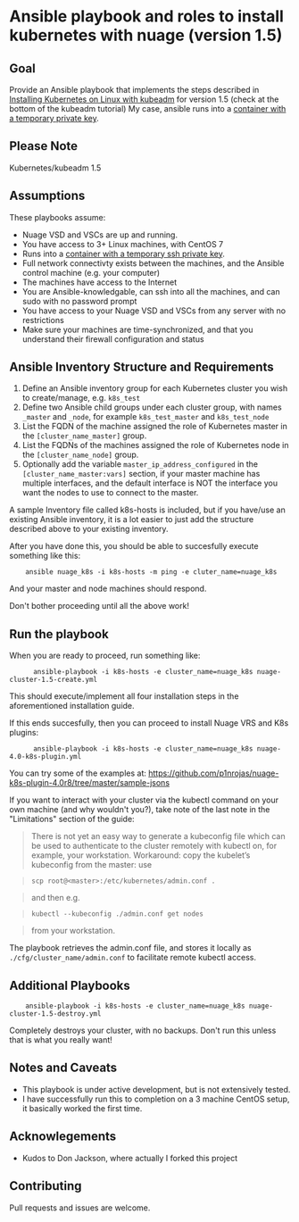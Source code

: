 # Ansible playbook and roles to install kubernetes with nuage (version 1.5)

## Goal

Provide an Ansible playbook that implements the steps described in [Installing Kubernetes on Linux with kubeadm](http://kubernetes.io/docs/getting-started-guides/kubeadm/) for version 1.5 (check at the bottom of the kubeadm tutorial)
My case, ansible runs into a <a href="https://pinrojas.com/2017/04/04/data-only-containers-for-ansible-automation/">container with a temporary private key</a>.

## Please Note

Kubernetes/kubeadm 1.5

## Assumptions

These playbooks assume:

* Nuage VSD and VSCs are up and running.
* You have access to 3+ Linux machines, with CentOS 7
* Runs into a <a href="https://pinrojas.com/2017/04/04/data-only-containers-for-ansible-automation/">container with a temporary ssh private key</a>.
* Full network connectivty exists between the machines, and the Ansible control machine (e.g. your computer)
* The machines have access to the Internet
* You are Ansible-knowledgable, can ssh into all the machines, and can sudo with no password prompt
* You have access to your Nuage VSD and VSCs from any server with no restrictions
* Make sure your machines are time-synchronized, and that you understand their firewall configuration and status

## Ansible Inventory Structure and Requirements

1. Define an Ansible inventory group for each Kubernetes cluster you wish to create/manage, e.g. ```k8s_test```
2. Define two Ansible child groups under each cluster group, with names ```_master``` and ```_node```, for example ```k8s_test_master``` and ```k8s_test_node```
3. List the FQDN of the machine assigned the role of Kubernetes master in the ```[cluster_name_master]``` group.
3. List the FQDNs of the machines assigned the role of Kubernetes node in the ```[cluster_name_node]``` group.
5. Optionally add the variable ```master_ip_address_configured``` in the ```[cluster_name_master:vars]``` section, if your master machine has multiple interfaces, and the default interface is NOT the interface you want the nodes to use to connect to the master.

A sample Inventory file called k8s-hosts is included, but if you have/use an existing Ansible inventory, it is a lot easier to just add the structure described above to your existing inventory.

After you have done this, you should be able to succesfully execute something like this:

```
    ansible nuage_k8s -i k8s-hosts -m ping -e cluter_name=nuage_k8s
```

And your master and node machines should respond.  




Don't bother proceeding until all the above work!

## Run the playbook

When you are ready to proceed, run something like:

```
      ansible-playbook -i k8s-hosts -e cluster_name=nuage_k8s nuage-cluster-1.5-create.yml
```

This should execute/implement all four installation steps in the aforementioned installation guide.

If this ends succesfully, then you can proceed to install Nuage VRS and K8s plugins:

```
      ansible-playbook -i k8s-hosts -e cluster_name=nuage_k8s nuage-4.0-k8s-plugin.yml
```

You can try some of the examples at: https://github.com/p1nrojas/nuage-k8s-plugin-4.0r8/tree/master/sample-jsons

If you want to interact with your cluster via the kubectl command on your own machine (and why wouldn't you?), take note of the last note in the "Limitations" section of the guide:

> There is not yet an easy way to generate a kubeconfig file which can be used to authenticate to the cluster remotely with kubectl on, 
> for example, your workstation. Workaround: copy the kubelet’s kubeconfig from the master: use 

>   `scp root@<master>:/etc/kubernetes/admin.conf . `

> and then e.g. 

>   `kubectl --kubeconfig ./admin.conf get nodes` 

> from your workstation.


The playbook retrieves the admin.conf file, and stores it locally as ```./cfg/cluster_name/admin.conf``` to facilitate remote kubectl access.

## Additional Playbooks

```
    ansible-playbook -i k8s-hosts -e cluster_name=nuage_k8s nuage-cluster-1.5-destroy.yml
```

Completely destroys your cluster, with no backups. Don't run this unless that is what you really want!

## Notes and Caveats

* This playbook is under active development, but is not extensively tested.
* I have successfully run this to completion on a 3 machine CentOS setup, it basically worked the first time.

## Acknowlegements

* Kudos to Don Jackson, where actually I forked this project

## Contributing

Pull requests and issues are welcome.












